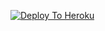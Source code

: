 [![Deploy To Heroku](https://www.herokucdn.com/deploy/button.svg)](https://heroku.com/deploy?template=https://github.com/Mswpresents/mypersonal)
